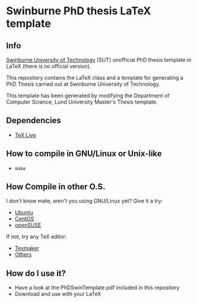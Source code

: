 # Swinburne PhD thesis LaTeX template


## Info
[Swinburne University of Technology](http://www.swinburne.edu.au/) (SUT) unofficial PhD thesis template in LaTeX (there is no official version).

This repository contains the LaTeX class and a template for generating a PhD Thesis carried out at Swinburne University of Technology. 

This template has been generated by modifying the Department of Computer Science, Lund University Master's Thesis template.


## Dependencies
* [TeX Live](https://www.tug.org/texlive/)


## How to compile in GNU/Linux or Unix-like
* `make`

## How Compile in other O.S.
I don't know mate, aren't you using GNU/Linux yet? Give it a try:
* [Ubuntu](https://www.ubuntu.com/desktop)
* [CentOS](https://www.centos.org/)
* [openSUSE](https://www.opensuse.org/)

If not, try any TeX editor:
* [Texmaker](https://en.wikipedia.org/wiki/Texmaker)
* [Others](https://en.wikipedia.org/wiki/Comparison_of_TeX_editors)


## How do I use it? 
* Have a look at the PhDSwinTemplate.pdf included in this repository
* Download and use with your LaTeX

